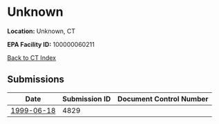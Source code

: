 # Unknown

**Location:** Unknown, CT

**EPA Facility ID:** 100000060211

[Back to CT Index](../../index.md)

## Submissions

| Date | Submission ID | Document Control Number |
|------|--------------|-------------------------|
| [1999-06-18](submissions/4829.md) | 4829 |  |
